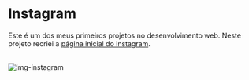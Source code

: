 # Instagram

Este é um dos meus primeiros projetos no desenvolvimento web. Neste projeto recriei a <a href = "https://gabrielnicolim.github.io/Instagram/instagram-master">página inicial do instagram</a>. 

</br>![img-instagram](https://user-images.githubusercontent.com/69210720/103679751-01c5db80-4f64-11eb-9cf8-ccab6efaba5c.png)
